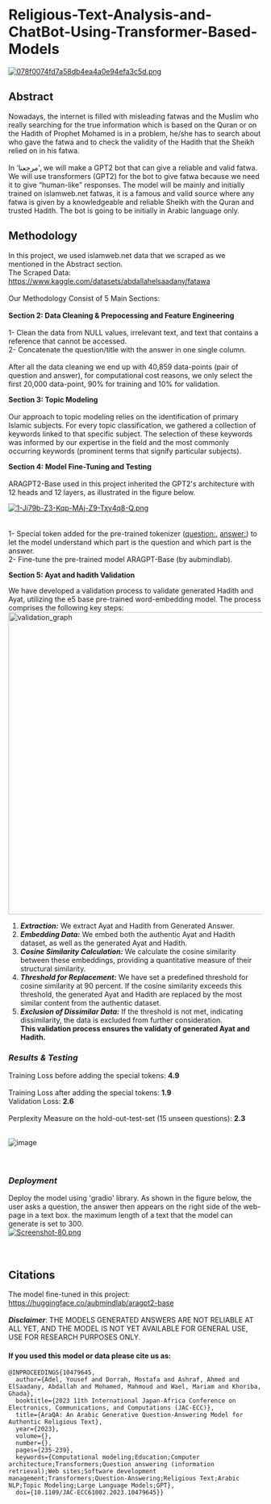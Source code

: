 # Religious-Text-Analysis-and-ChatBot-Using-Transformer-Based-Models
[![078f0074fd7a58db4ea4a0e94efa3c5d.png](https://i.postimg.cc/1tysbx6S/078f0074fd7a58db4ea4a0e94efa3c5d.png)](https://postimg.cc/GBgWs5qg)
## Abstract
Nowadays, the internet is filled with misleading fatwas and the Muslim who really searching for the true information which is based on the Quran or on the Hadith of Prophet Mohamed is in a problem, he/she has to search about who gave the fatwa and to check the validity of the Hadith that the Sheikh relied on in his fatwa.<br>
<br>
In ‘مرجعنا’, we will make a GPT2 bot that can give a reliable and valid fatwa. We will use transformers (GPT2) for the bot to give fatwa because we need it to give
“human-like” responses. The model will be mainly and initially trained on islamweb.net fatwas, it is a famous and valid source where any fatwa is given by a knowledgeable and reliable Sheikh with the Quran and trusted Hadith. The bot is going to be initially in Arabic language only.

## Methodology
In this project, we used islamweb.net data that we scraped as we mentioned in the Abstract section.<br>
The Scraped Data: https://www.kaggle.com/datasets/abdallahelsaadany/fatawa <br>
<br>
Our Methodology Consist of 5 Main Sections:<br>
<br>
**Section 2: Data Cleaning & Prepocessing and Feature Engineering**<br>
<br>
1- Clean the data from NULL values, irrelevant text, and text that contains a reference that cannot be accessed.<br>
2- Concatenate the question/title with the answer in one single column.<br>
<br>
After all the data cleaning we end up with 40,859 data-points (pair of question and answer), for computational cost reasons, we only select the first 20,000 data-point, 90% for training and 10% for validation.<be>

**Section 3: Topic Modeling**<br>
<br>
Our approach to topic modeling relies on the identification of primary Islamic subjects. For every topic classification, we gathered a collection of keywords linked to that specific subject. The selection of these keywords was informed by our expertise in the field and the most commonly occurring keywords (prominent terms that signify particular subjects).
<be>


**Section 4: Model Fine-Tuning and Testing**<br>
<br>
ARAGPT2-Base used in this project inherited the GPT2's architecture with 12 heads and 12 layers, as illustrated in the figure below.<br>

[![1-Ji79b-Z3-Kqp-MAj-Z9-Txv4q8-Q.png](https://i.postimg.cc/fWtB187t/1-Ji79b-Z3-Kqp-MAj-Z9-Txv4q8-Q.png)](https://postimg.cc/Z0m8dFM4)
<br>
<br>
<br>
1- Special token added for the pre-trained tokenizer (<question:>, <answer:>) to let the model understand which part is the question and which part is the answer.<br>
2- Fine-tune the pre-trained model ARAGPT-Base (by aubmindlab).
<br>
<be>

**Section 5: Ayat and hadith Validation**<br>

We have developed a validation process to validate generated Hadith and Ayat, utilizing the e5 base pre-trained word-embedding model. The process comprises the following key steps:<br>
<img src="https://github.com/Marje3na/Religious-Text-Analysis-and-ChatBot-Using-Transformer-Based-Models/assets/78882792/85f4aecd-8e9f-4a78-820a-c1d68abce9dd" width="600" alt="validation_graph">
<br>
1. ***Extraction:*** We extract Ayat and Hadith from Generated Answer.
2. ***Embedding Data:*** We embed both the authentic Ayat and Hadith dataset, as well as the generated Ayat and Hadith.
3. ***Cosine Similarity Calculation:*** We calculate the cosine similarity between these embeddings, providing a quantitative measure of their structural similarity.
4. ***Threshold for Replacement:*** We have set a predefined threshold for cosine similarity at 90 percent. If the cosine similarity exceeds this threshold, the generated Ayat and Hadith are replaced by the most similar content from the authentic dataset.
5. ***Exclusion of Dissimilar Data:*** If the threshold is not met, indicating dissimilarity, the data is excluded from further consideration.<br>
**This validation process ensures the validaty of generated Ayat and Hadith.**



### *Results & Testing*
Training Loss before adding the special tokens: **4.9**<br>
<br>
Training Loss after adding the special tokens: **1.9**<br>
Validation Loss: **2.6**<br>
<br>
Perplexity Measure on the hold-out-test-set (15 unseen questions): **2.3**
<br>
<br>

![image](https://github.com/Marje3na/Religious-Text-Analysis-and-ChatBot-Using-Transformer-Based-Models/assets/67977986/f3dcfbff-521e-491a-8948-06c6569eb3f8)
<br>
<br>
<br>
### *Deployment*
Deploy the model using 'gradio' library. As shown in the figure below, the user asks a question, the answer then appears on the right side of the web-page in a text box. the maximum length of a text that the model can generate is set to 300.<br>
[![Screenshot-80.png](https://i.postimg.cc/bvQfpzfM/Screenshot-80.png)](https://postimg.cc/8FP0bg5B)<br>
<br>
<br>
## Citations
The model fine-tuned in this project: https://huggingface.co/aubmindlab/aragpt2-base<br>
<br>
***Disclaimer***: THE MODELS GENERATED ANSWERS ARE NOT RELIABLE AT ALL YET, AND THE MODEL IS NOT YET AVAILABLE FOR GENERAL USE, USE FOR RESEARCH PURPOSES ONLY.
<br>

#### If you used this model or data please cite us as: 
<pre><code>@INPROCEEDINGS{10479645,
  author={Adel, Yousef and Dorrah, Mostafa and Ashraf, Ahmed and ElSaadany, Abdallah and Mohamed, Mahmoud and Wael, Mariam and Khoriba, Ghada},
  booktitle={2023 11th International Japan-Africa Conference on Electronics, Communications, and Computations (JAC-ECC)}, 
  title={AraQA: An Arabic Generative Question-Answering Model for Authentic Religious Text}, 
  year={2023},
  volume={},
  number={},
  pages={235-239},
  keywords={Computational modeling;Education;Computer architecture;Transformers;Question answering (information retrieval);Web sites;Software development management;Transformers;Question-Answering;Religious Text;Arabic NLP;Topic Modeling;Large Language Models;GPT},
  doi={10.1109/JAC-ECC61002.2023.10479645}}
</code></pre>
